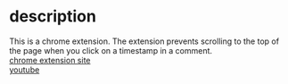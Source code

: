 # description
This is a chrome extension. 
The extension prevents scrolling to the top of the page when you click on a timestamp in a comment.  
[chrome extension site](https://chromewebstore.google.com/detail/prevent-timestamp-scrolli/khcmbjhfmcdgeobfonbjhibjpaaembla)  
[youtube](https://www.youtube.com/watch?v=ltcM8ZLscm4)